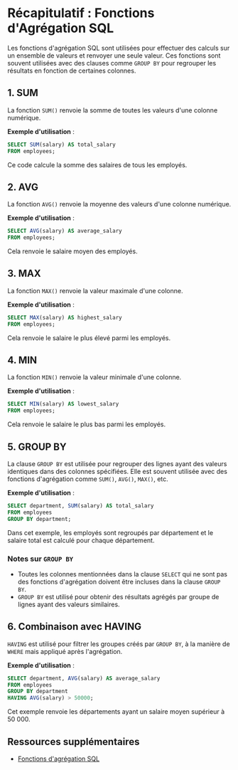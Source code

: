 
# Récapitulatif : Fonctions d'Agrégation SQL

Les fonctions d'agrégation SQL sont utilisées pour effectuer des calculs sur un ensemble de valeurs et renvoyer une seule valeur. Ces fonctions sont souvent utilisées avec des clauses comme `GROUP BY` pour regrouper les résultats en fonction de certaines colonnes.

## 1. SUM
La fonction `SUM()` renvoie la somme de toutes les valeurs d'une colonne numérique.

**Exemple d'utilisation** :
```sql
SELECT SUM(salary) AS total_salary
FROM employees;
```
Ce code calcule la somme des salaires de tous les employés.

## 2. AVG
La fonction `AVG()` renvoie la moyenne des valeurs d'une colonne numérique.

**Exemple d'utilisation** :
```sql
SELECT AVG(salary) AS average_salary
FROM employees;
```
Cela renvoie le salaire moyen des employés.

## 3. MAX
La fonction `MAX()` renvoie la valeur maximale d'une colonne.

**Exemple d'utilisation** :
```sql
SELECT MAX(salary) AS highest_salary
FROM employees;
```
Cela renvoie le salaire le plus élevé parmi les employés.

## 4. MIN
La fonction `MIN()` renvoie la valeur minimale d'une colonne.

**Exemple d'utilisation** :
```sql
SELECT MIN(salary) AS lowest_salary
FROM employees;
```
Cela renvoie le salaire le plus bas parmi les employés.

## 5. GROUP BY
La clause `GROUP BY` est utilisée pour regrouper des lignes ayant des valeurs identiques dans des colonnes spécifiées. Elle est souvent utilisée avec des fonctions d'agrégation comme `SUM()`, `AVG()`, `MAX()`, etc.

**Exemple d'utilisation** :
```sql
SELECT department, SUM(salary) AS total_salary
FROM employees
GROUP BY department;
```
Dans cet exemple, les employés sont regroupés par département et le salaire total est calculé pour chaque département.

### Notes sur `GROUP BY`
- Toutes les colonnes mentionnées dans la clause `SELECT` qui ne sont pas des fonctions d'agrégation doivent être incluses dans la clause `GROUP BY`.
- `GROUP BY` est utilisé pour obtenir des résultats agrégés par groupe de lignes ayant des valeurs similaires.

## 6. Combinaison avec HAVING
`HAVING` est utilisé pour filtrer les groupes créés par `GROUP BY`, à la manière de `WHERE` mais appliqué après l'agrégation.

**Exemple d'utilisation** :
```sql
SELECT department, AVG(salary) AS average_salary
FROM employees
GROUP BY department
HAVING AVG(salary) > 50000;
```
Cet exemple renvoie les départements ayant un salaire moyen supérieur à 50 000.

## Ressources supplémentaires
- [Fonctions d'agrégation SQL](https://sql.sh/cours/fonctions-aggregation)

